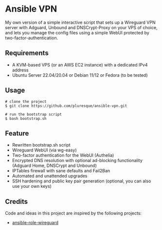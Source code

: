 # Ansible VPN
My own version of a simple interactive script that sets up a Wireguard VPN server with Adguard, Unbound and DNSCrypt-Proxy on your VPS of choice, and lets you manage the config files using a simple WebUI protected by two-factor-authentication.

## Requirements
* A KVM-based VPS (or an AWS EC2 instance) with a dedicated IPv4 address
* Ubuntu Server 22.04/20.04 or Debian 11/12 or Fedora (to be tested)

## Usage
```shell
# clone the project
$ git clone https://github.com/pluresque/ansible-vpn.git

# run the bootstrap script
$ bash bootstrap.sh
```

## Feature
* Rewritten bootstrap.sh script
* Wireguard WebUI (via wg-easy)
* Two-factor authentication for the WebUI (Authelia)
* Encrypted DNS resolution with optional ad-blocking functionality (Adguard Home, DNSCrypt and Unbound)
* IPTables firewall with sane defaults and Fail2Ban
* Automated and unattended upgrades
* SSH hardening and public key pair generation (optional, you can also use your own keys)

## Credits
Code and ideas in this project are inspired by the following projects:
* [ansible-role-wireguard](https://github.com/githubixx/ansible-role-wireguard/tree/master)